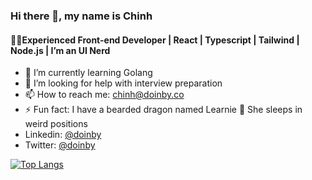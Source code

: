### Hi there 👋, my name is Chinh
#### 👩‍💻Experienced Front-end Developer | React | Typescript | Tailwind | Node.js | I’m an UI Nerd

<!-- - 🔭 I’m currently working on  The Frontend Developer Career Path  -->
- 🌱 I’m currently learning Golang
- 🤔 I’m looking for help with interview preparation
- 📫 How to reach me: chinh@doinby.co
- ⚡ Fun fact: I have a bearded dragon named Learnie 🦎 She sleeps in weird positions
- Linkedin: [@doinby](https://www.linkedin.com/in/doinby/)
- Twitter: [@doinby](https://twitter.com/doinby)

[![Top Langs](https://github-readme-stats.vercel.app/api/top-langs/?username=doinby&layout=donut-vertical)](https://github.com/doinby/github-readme-stats)
